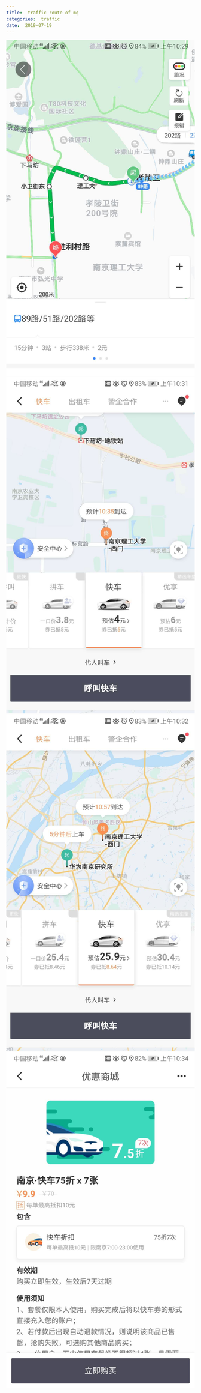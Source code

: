```yaml
---
title:  traffic route of mq
categories:  traffic
date:  2019-07-19
---
```

![pic](images/traffic/1.jpg)
![pic](images/traffic/2.jpg)
![pic](images/traffic/3.jpg)
![pic](images/traffic/4.jpg)
